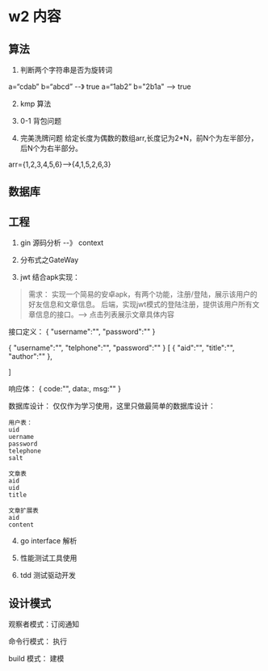 # w2 内容
## 算法
1. 判断两个字符串是否为旋转词

a=“cdab” b=“abcd” --》 true
a=“1ab2” b="2b1a" --> true

2. kmp 算法

3. 0-1 背包问题

4. 完美洗牌问题
给定长度为偶数的数组arr,长度记为2*N，前N个为左半部分，后N个为右半部分。

arr={1,2,3,4,5,6}-->{4,1,5,2,6,3}
## 数据库


## 工程
1. gin 源码分析 --》 context

2. 分布式之GateWay

3. jwt 结合apk实现：
> 需求： 实现一个简易的安卓apk，有两个功能，注册/登陆，展示该用户的好友信息和文章信息。
后端，实现jwt模式的登陆注册，提供该用户所有文章信息的接口。--> 点击列表展示文章具体内容

接口定义：
{
    "username":"",
    "password":""
}

{
    "username":"",
    "telphone":"",
    "password":""
}
[
    {
        "aid":"",
        "title":"",
        "author":""
    },
    
]

响应体：
{
    code:"",
    data:,
    msg:""
}

数据库设计：
仅仅作为学习使用，这里只做最简单的数据库设计：
```
用户表：
uid
uername
password
telephone
salt

文章表
aid
uid
title

文章扩展表
aid
content
```
4. go interface 解析

5. 性能测试工具使用

6. tdd 测试驱动开发

## 设计模式

观察者模式：订阅通知

命令行模式： 执行

build 模式： 建模



